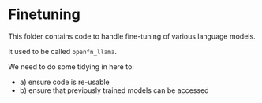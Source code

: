 # Finetuning

This folder contains code to handle fine-tuning of various language models.

It used to be called `openfn_llama`.

We need to do some tidying in here to:

- a) ensure code is re-usable
- b) ensure that previously trained models can be accessed
